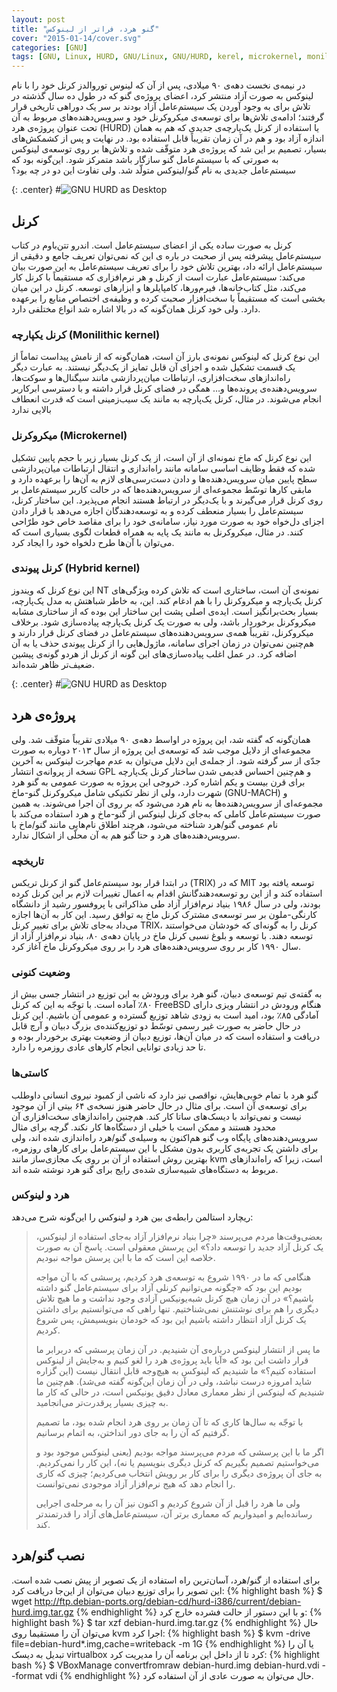 ```yaml
---
layout: post
title: "گنو هرد، فراتر از لینوکس"
cover: "2015-01-14/cover.svg"
categories: [GNU]
tags: [GNU, Linux, HURD, GNU/Linux, GNU/HURD, kerel, microkernel, monilithic kernel, hybrid kernel, Stallman, RMS]
---
```


در نیمه‌ی نخست دهه‌ی ۹۰ میلادی، پس از آن که لینوس توروالدز کرنل خود را با نام لینوکس به صورت آزاد منتشر کرد، اعضای پروژه‌ی گنو که در طول ده سال گذشته در تلاش برای به وجود آوردن یک سیستم‌عامل آزاد بودند بر سر یک دوراهی تاریخی قرار گرفتند؛ ادامه‌ی تلاش‌ها برای توسعه‌ی میکروکرنل خود و سرویس‌دهنده‌های مربوط به آن تحت عنوان پروژه‌ی هرد  (HURD) یا استفاده از کرنل یک‌پارچه‌ی جدیدی که هم به همان اندازه آزاد بود و هم در آن زمان تقریباً قابل استفاده بود. در نهایت و پس از کشمکش‌های بسیار، تصمیم بر این شد که پروژه‌ی هرد متوقّف شده و تلاش‌ها بر روی توسعه‌ی لینوکس به صورتی که با سیستم‌عامل گنو سازگار باشد متمرکز شود. این‌گونه بود که سیستم‌عامل جدیدی به نام گنو/لینوکس متولّد شد. ولی تفاوت این دو در چه بود؟

{: .center}
#![GNU HURD as Desktop](/weblog/assets/2015-01-14/hurd1.png)

## کرنل
کرنل به صورت ساده یکی از اعضای سیستم‌عامل است. اندرو تتن‌باوم در کتاب سیستم‌عامل پیشرفته پس از صحبت در باره ی این که نمی‌توان تعریف جامع و دقیقی از سیستم‌عامل ارائه داد، بهترین تلاش خود را برای تعریف سیستم‌عامل به این صورت بیان می‌کند: سیستم‌عامل عبارت است از کرنل و هر نرم‌افزاری که مستقیماً با کرنل کار می‌کند، مثل کتاب‌خانه‌ها، فیرم‌ورها، کامپایلرها و ابزارهای توسعه. کرنل در این میان بخشی است که مستقیماً با سخت‌افزار صحبت کرده و وظیفه‌ی اختصاص منابع را برعهده دارد. ولی خود کرنل همان‌گونه که در بالا اشاره شد انواع مختلفی دارد.

### کرنل یکپارچه  (Monilithic kernel)
این نوع کرنل که لینوکس نمونه‌ی بارز آن است، همان‌گونه که از نامش پیداست تماماً از یک قسمت تشکیل شده و اجزای آن قابل تمایز از یک‌دیگر نیستند. به عبارت دیگر راه‌اندازهای سخت‌افزاری، ارتباطات میان‌پردازشی مانند سیگنال‌ها و سوکت‌ها، سرویس‌دهنده‌ی پرونده‌ها و… همگی در فضای کرنل قرار داشته و با دسترسی ابرکاربر انجام می‌شوند. در مثال، کرنل یک‌پارچه به مانند یک سیب‌زمینی است که قدرت انعطاف بالایی ندارد

### میکروکرنل  (Microkernel)
این نوع کرنل که ماخ نمونه‌ای از آن است، از یک کرنل بسیار زیر با حجم پایین تشکیل شده که فقط وظایف اساسی سامانه مانند راه‌اندازی و انتقال ارتباطات میان‌پردازشی سطح پایین میان سرویس‌دهنده‌ها و دادن دست‌رسی‌های لازم به آن‌ها را برعهده دارد و مابقی کارها توسّط مجموعه‌ای از سرویس‌دهنده‌ها که در حالت کاربر سیستم‌عامل بر روی کرنل قرار می‌گیرند و با یک‌دیگر در ارتباط هستند انجام می‌پذیرد. این ساختار کرنل، سیستم‌عامل را بسیار منعطف کرده و به توسعه‌دهندگان اجازه می‌دهد با قرار دادن اجزای دل‌خواه خود به صورت مورد نیاز، سامانه‌ی خود را برای مقاصد خاص خود طرّاحی کنند. در مثال، میکروکرنل به مانند یک پایه به همراه قطعات لگوی بسیاری است که می‌توان با آن‌ها طرح دلخواه خود را ایجاد کرد.

### کرنل پیوندی  (Hybrid kernel)
این نوع کرنل که ویندوز NT نمونه‌ی آن است، ساختاری است که تلاش کرده ویژگی‌های کرنل یک‌پارچه و میکروکرنل را با هم ادغام کند. این، به خاطر شباهتش به مدل یک‌پارچه، بسیار بحث‌برانگیز است. ایده‌ی اصلی پشت این ساختار این بوده که از ساختاری مشابه میکروکرنل برخوردار باشد، ولی به صورت یک کرنل یک‌پارچه پیاده‌سازی شود. برخلاف میکروکرنل، تقریباً همه‌ی سرویس‌دهنده‌های سیستم‌عامل در فضای کرنل قرار دارند و هم‌چنین نمی‌توان در زمان اجرای سامانه، ماژول‌هایی را از کرنل پیوندی حذف یا به آن اضافه کرد. در عمل اغلب پیاده‌سازی‌های این گونه از کرنل از هردو گونه‌ی پیشین ضعیف‌تر ظاهر شده‌اند.

{: .center}
#![GNU HURD as Desktop](/weblog/assets/2015-01-14/hurd2.png)

## پروژه‌ی هرد
همان‌گونه که گفته شد، این پروژه در اواسط دهه‌ی ۹۰ میلادی تقریباً متوقّف شد. ولی مجموعه‌ای از دلایل موجب شد که توسعه‌ی این پروژه از سال ۲۰۱۳ دوباره به صورت جدّی از سر گرفته شود. از جمله‌ی این دلایل می‌توان به عدم مهاجرت لینوکس به آخرین نسخه از پروانه‌ی انتشار GPL و هم‌چنین احساس قدیمی شدن ساختار کرنل یک‌پارچه برای قرن بیست و یکم اشاره کرد. خروجی این پروژه به صورت عمومی به گنو هرد شهرت دارد، ولی از نظر تکنیکی شامل میکروکرنل گنو-ماخ  (GNU-MACH) و مجموعه‌ای از سرویس‌دهنده‌ها به نام هرد می‌شود که بر روی آن اجرا می‌شوند. به همین صورت سیستم‌عامل کاملی که به‌جای کرنل لینوکس از گنو-ماخ و هرد استفاده می‌کند با نام عمومی گنو/هرد شناخته می‌شود، هرچند اطلاق نام‌هایی مانند گنو/ماخ با سرویس‌دهنده‌های هرد و حتا گنو هم به آن محلّی از اشکال ندارد.

### تاریخچه
در ابتدا قرار بود سیستم‌عامل گنو از کرنل تریکس  (TRIX) که در MIT توسعه یافته بود استفاده کند و از این رو توسعه‌دهندگانش اقدام به اعمال تغییرات لازم بر این کرنل کرده بودند، ولی در سال ۱۹۸۶ بنیاد نرم‌افزار آزاد طی مذاکراتی با پروفسور رشید از دانشگاه کارنگی-ملون بر سر توسعه‌ی مشترک کرنل ماخ به توافق رسید. این کار به آن‌ها اجازه می‌داد به‌جای تلاش برای تغییر کرنل TRIX، کرنل را به گونه‌ای که خودشان می‌خواستند توسعه دهند. با توسعه و بلوغ نسبی کرنل ماخ در پایان دهه‌ی ۸۰، بنیاد نرم‌افزار آزاد از سال ۱۹۹۰ کار بر روی سرویس‌دهنده‌های هرد را بر روی میکروکرنل ماخ آغاز کرد.

### وضعیت کنونی
به گفته‌ی تیم توسعه‌ی دبیان، گنو هرد برای ورودش به این توزیع در انتشار جسی بیش از ۸۰٪ آماده است. با توجّه به این که کرنل FreeBSD هنگام ورودش در انتشار ویزی دارای آمادگی ۸۵٪ بود، امید است به زودی شاهد توزیع گسترده و عمومی آن باشیم. این کرنل در حال حاضر به صورت غیر رسمی توسّط دو توزیع‌کننده‌ی بزرگ دبیان و آرچ قابل دریافت و استفاده است که در میان آن‌ها، توزیع دبیان از وضعیت بهتری برخوردار بوده و تا حد زیادی توانایی انجام کارهای عادی روزمره را دارد.

### کاستی‌ها
گنو هرد با تمام خوبی‌هایش، نواقصی نیز دارد که ناشی از کمبود نیروی انسانی داوطلب برای توسعه‌ی آن است. برای مثال در حال حاضر هنوز نسخه‌ی ۶۴ بیتی از آن موجود نیست و نمی‌تواند با دیسک‌های ساتا کار کند. هم‌چنین راه‌اندازهای سخت‌افزاری آن محدود هستند و ممکن است با خیلی از دستگاه‌ها کار نکند. گرچه برای مثال سرویس‌دهنده‌های پایگاه وب گنو هم‌اکنون به وسیله‌ی گنو/هرد راه‌اندازی شده اند، ولی برای داشتن یک تجربه‌ی کاربری بدون مشکل با این سیستم‌عامل برای کارهای روزمره، بهترین روش استفاده از آن بر روی یک مجازی‌ساز مانند kvm است، زیرا که راه‌اندازهای مربوط به دستگاه‌های شبیه‌سازی شده‌ی رایج برای گنو هرد نوشته شده اند.

### هرد و لینوکس
ریچارد استالمن رابطه‌ی بین هرد و لینوکس را این‌گونه شرح می‌دهد:

>بعضی‌وقت‌ها مردم می‌پرسند «چرا بنیاد نرم‌افزار آزاد به‌جای استفاده از لینوکس، یک کرنل آزاد جدید را توسعه داد؟» این پرسش معقولی است. پاسخ آن به صورت خلاصه این است که ما با این پرسش مواجه نبودیم.
>
>هنگامی که ما در ۱۹۹۰ شروع به توسعه‌ی هرد کردیم، پرسشی که با آن مواجه بودیم این بود که «چگونه می‌توانیم کرنلی آزاد برای سیستم‌عامل گنو داشته باشیم؟» در آن زمان هیچ کرنل شبه‌یونیکس آزادی وجود نداشت و ما هیچ تلاش دیگری را هم برای نوشتنش نمی‌شناختیم. تنها راهی که می‌توانستیم برای داشتن یک کرنل آزاد انتظار داشته باشیم این بود که خودمان بنویسیمش، پس شروع کردیم.
>
>ما پس از انتشار لینوکس درباره‌ی آن شنیدیم. در آن زمان پرسشی که دربرابر ما قرار داشت این بود که «آیا باید پروژه‌ی هرد را لغو کنیم و به‌جایش از لینوکس استفاده کنیم؟»
>ما شنیدیم که لینوکس به هیچ‌وجه قابل انتقال نیست (این گزاره شاید امروزه درست نباشد، ولی در آن زمان این‌گونه گفته می‌شد). هم‌چنین ما شنیدیم که لینوکس از نظر معماری معادل دقیق یونیکس است، در حالی که کار ما به چیزی بسیار پرقدرت‌تر می‌انجامید.
>
>با توجّه به سال‌ها کاری که تا آن زمان بر روی هرد انجام شده بود، ما تصمیم گرفتیم که آن را به جای دور انداختن، به اتمام برسانیم.
>
>اگر ما با این پرسشی که مردم می‌پرسند مواجه بودیم (یعنی لینوکس موجود بود و می‌خواستیم تصمیم بگیریم که کرنل دیگری بنویسیم یا نه)، این کار را نمی‌کردیم. به جای آن پروژه‌ی دیگری را برای کار بر رویش انتخاب می‌کردیم؛ چیزی که کاری را انجام دهد که هیج نرم‌افزار آزاد موجودی نمی‌توانست.
>
>ولی ما هرد را قبل از آن شروع کردیم و اکنون نیز آن را به مرحله‌ی اجرایی رسانده‌ایم و امیدواریم که معماری برتر آن، سیستم‌عامل‌های آزاد را قدرتمندتر کند.

## نصب گنو/هرد
برای استفاده از گنو/هرد، آسان‌ترین راه استفاده از یک تصویر از پیش نصب شده است. این تصویر را برای توزیع دبیان می‌توان از این‌جا دریافت کرد:
{% highlight bash %}
$ wget http://ftp.debian-ports.org/debian-cd/hurd-i386/current/debian-hurd.img.tar.gz
{% endhighlight %}
و با این دستور از حالت فشرده خارج کرد:
{% highlight bash %}
$ tar xzf debian-hurd.img.tar.gz
{% endhighlight %}
حال می‌توان آن را مستقیما روی kvm اجرا کرد:
{% highlight bash %}
$ kvm -drive file=debian-hurd*.img,cache=writeback -m 1G
{% endhighlight %}
یا آن را تبدیل به دیسک virtualbox کرد تا از داخل این برنامه آن را مدیریت کرد:
{% highlight bash %}
$ VBoxManage convertfromraw debian-hurd.img debian-hurd.vdi --format vdi
{% endhighlight %}
حال می‌توان به صورت عادی از آن استفاده کرد.

